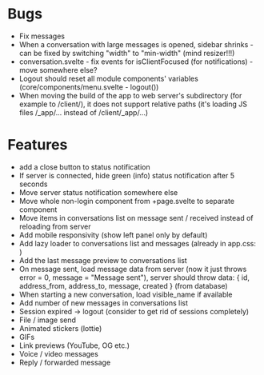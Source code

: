 # Bugs

- Fix messages
- When a conversation with large messages is opened, sidebar shrinks - can be fixed by switching "width" to "min-width" (mind resizer!!!)
- conversation.svelte - fix events for isClientFocused (for notifications) - move somewhere else?
- Logout should reset all module components' variables (core/components/menu.svelte - logout())
- When moving the build of the app to web server's subdirectory (for example to /client/), it does not support relative paths (it's loading JS files /_app/... instead of /client/_app/...)

# Features

- add a close button to status notification
- If server is connected, hide green (info) status notification after 5 seconds
- Move server status notification somewhere else
- Move whole non-login component from +page.svelte to separate component
- Move items in conversations list on message sent / received instead of reloading from server
- Add mobile responsivity (show left panel only by default)
- Add lazy loader to conversations list and messages (already in app.css: <div class="loader"></div>)
- Add the last message preview to conversations list
- On message sent, load message data from server (now it just throws error = 0, message = "Message sent"), server should throw data: { id, address_from, address_to, message, created } (from database)
- When starting a new conversation, load visible_name if available
- Add number of new messages in conversations list
- Session expired -> logout (consider to get rid of sessions completely)
- File / image send
- Animated stickers (lottie)
- GIFs
- Link previews (YouTube, OG etc.)
- Voice / video messages
- Reply / forwarded message
